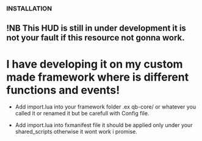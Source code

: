### INSTALLATION

## !NB This HUD is still in under development it is not your fault if this resource not gonna work.
# I have developing it on my custom made framework where is different functions and events!



* Add import.lua into your framework folder .ex qb-core/ or whatever you called it or renamed it but be carefull with Config file.


* Add import.lua into fxmanifest file it should be applied only under your shared_scripts otherwise it wont work i promise.
